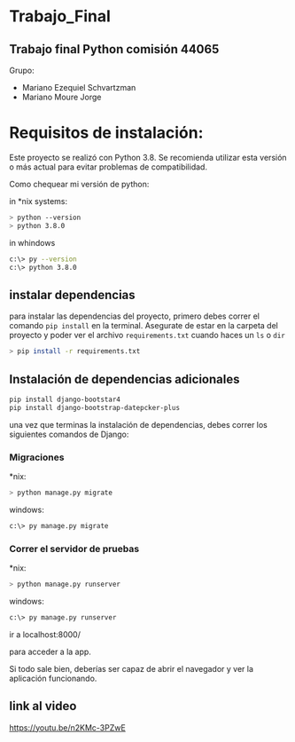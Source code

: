 # Trabajo_Final
## Trabajo final Python comisión 44065
Grupo:
- Mariano Ezequiel Schvartzman
- Mariano Moure Jorge

# Requisitos de instalación:
Este proyecto se realizó con Python 3.8. Se recomienda utilizar esta versión o más actual para evitar problemas de compatibilidad.

Como chequear mi versión de python:

in *nix systems:

```bash
> python --version
> python 3.8.0
```

in whindows

```bash
c:\> py --version
c:\> python 3.8.0
```

## instalar dependencias

para instalar las dependencias del proyecto, primero debes correr el comando `pip install` en la terminal. Asegurate de estar en la carpeta del proyecto y poder ver el archivo `requirements.txt` cuando haces un `ls` o `dir`

```bash
> pip install -r requirements.txt
```
## Instalación de dependencias adicionales

```bash
pip install django-bootstar4 
pip install django-bootstrap-datepcker-plus
```

una vez que terminas la instalación de dependencias, debes correr los siguientes comandos de Django:

### Migraciones

*nix:
```bash
> python manage.py migrate
```

windows:
```bash
c:\> py manage.py migrate
```

### Correr el servidor de pruebas

*nix:
```bash
> python manage.py runserver
```

windows:
```bash
c:\> py manage.py runserver
```

ir a localhost:8000/

para acceder a la app.

Si todo sale bien, deberías ser capaz de abrir el navegador y ver la aplicación funcionando.

## link al video

https://youtu.be/n2KMc-3PZwE
